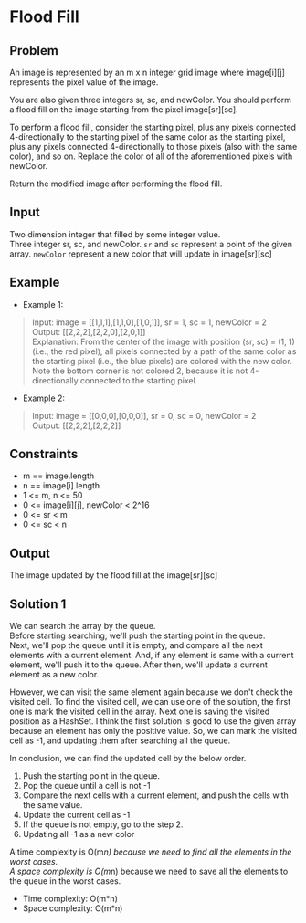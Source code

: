 # Flood Fill

## Problem

An image is represented by an m x n integer grid image where image[i][j] represents the pixel value of the image.

You are also given three integers sr, sc, and newColor. You should perform a flood fill on the image starting from the pixel image[sr][sc].

To perform a flood fill, consider the starting pixel, plus any pixels connected 4-directionally to the starting pixel of the same color as the starting pixel, plus any pixels connected 4-directionally to those pixels (also with the same color), and so on. Replace the color of all of the aforementioned pixels with newColor.

Return the modified image after performing the flood fill.

## Input

Two dimension integer that filled by some integer value.  
Three integer sr, sc, and newColor. `sr` and `sc` represent a point of the given array. `newColor` represent a new color that will update in image[sr][sc]

## Example

- Example 1:

>Input: image = [[1,1,1],[1,1,0],[1,0,1]], sr = 1, sc = 1, newColor = 2  
Output: [[2,2,2],[2,2,0],[2,0,1]]  
Explanation: From the center of the image with position (sr, sc) = (1, 1) (i.e., the red pixel), all pixels connected by a path of the same color as the starting pixel (i.e., the blue pixels) are colored with the new color.  
Note the bottom corner is not colored 2, because it is not 4-directionally connected to the starting pixel.

- Example 2:

>Input: image = [[0,0,0],[0,0,0]], sr = 0, sc = 0, newColor = 2  
Output: [[2,2,2],[2,2,2]]  

## Constraints

- m == image.length
- n == image[i].length
- 1 <= m, n <= 50
- 0 <= image[i][j], newColor < 2^16
- 0 <= sr < m
- 0 <= sc < n

## Output

The image updated by the flood fill at the image[sr][sc]

## Solution 1

We can search the array by the queue.  
Before starting searching, we'll push the starting point in the queue.  
Next, we'll pop the queue until it is empty, and compare all the next elements with a current element.
And, if any element is same with a current element, we'll push it to the queue.
After then, we'll update a current element as a new color.

However, we can visit the same element again because we don't check the visited cell.
To find the visited cell, we can use one of the solution, the first one is mark the visited cell in the array.
Next one is saving the visited position as a HashSet.
I think the first solution is good to use the given array because an element has only the positive value.
So, we can mark the visited cell as -1, and updating them after searching all the queue.

In conclusion, we can find the updated cell by the below order.

1) Push the starting point in the queue.
2) Pop the queue until a cell is not -1
3) Compare the next cells with a current element, and push the cells with the same value.
4) Update the current cell as -1
5) If the queue is not empty, go to the step 2.
6) Updating all -1 as a new color

A time complexity is O(m*n) because we need to find all the elements in the worst cases.  
A space complexity is O(m*n) because we need to save all the elements to the queue in the worst cases.

- Time complexity: O(m*n)
- Space complexity: O(m*n)
